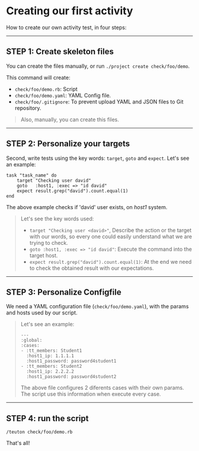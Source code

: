 
# Creating our first activity

How to create our own activity test, in four steps:

---

## STEP 1: Create skeleton files

You can create the files manually, or run `./project create check/foo/demo`.

This command will create:
* `check/foo/demo.rb`: Script
* `check/foo/demo.yaml`: YAML Config file.
* `check/foo/.gitignore`: To prevent upload YAML and JSON files to Git repository.

> Also, manually, you can create this files.

---

## STEP 2: Personalize your targets

Second, write tests using the key words: `target`, `goto` and `expect`.
Let's see an example:

```
task "task_name" do
	target "Checking user david"
	goto   :host1, :exec => "id david"
	expect result.grep("david").count.equal(1)
end
```

The above example checks if 'david' user exists, on *host1* system.

> Let's see the key words used:
>
> * `target "Checking user <david>"`, Describe the action or the target
with our words, so every one could easily understand what we are trying
to check.
> * `goto :host1, :exec => "id david"`: Execute the command
into the target host.
> * `expect result.grep("david").count.equal(1)`: At the end we need to check the obtained result with our expectations.

---

## STEP 3: Personalize Configfile

We need a YAML configuration file (`check/foo/demo.yaml`), with
the params and hosts used by our script.

> Let's see an example:
>
> ```
> ---
> :global:
> :cases:
> - :tt_members: Student1
>   :host1_ip: 1.1.1.1
>   :host1_password: password4student1
> - :tt_members: Student2
>   :host1_ip: 2.2.2.2
>   :host1_password: password4student2
> ```
>
> The above file configures 2 diferents cases with their own params. The script
> use this information when execute every case.

---

## STEP 4: run the script

`/teuton check/foo/demo.rb`

That's all!

